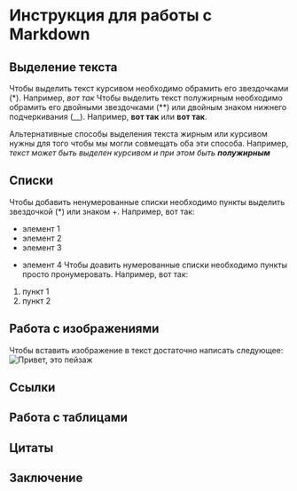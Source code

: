 # Инструкция для работы с Markdown

## Выделение текста

Чтобы выделить текст курсивом необходимо обрамить его звездочками (*). Например, *вот так*
Чтобы выделить текст полужирным необходимо обрамить его двойными звездочками (**) или двойным знаком нижнего подчеркивания (__). Например, **вот так** или __вот так__.

Альтернативные способы выделения текста жирным или курсивом нужны для того чтобы мы могли совмещать оба эти способа. Например, _текст может быть выделен курсивом и при этом быть **полужирным**_



## Списки
Чтобы добавить ненумерованные списки необходимо пункты выделить звездочкой (*) или знаком +. Например, вот так:
* элемент 1
* элемент 2
* элемент 3
+ элемент 4
Чтобы доавить нумерованные списки необходимо пункты просто пронумеровать. Например, вот так:
1. пункт 1
2. пункт 2
 
## Работа с изображениями

Чтобы вставить изображение в текст достаточно написать следующее: 
![Привет, это пейзаж](image.jpeg)


## Ссылки

## Работа с таблицами

## Цитаты

## Заключение
